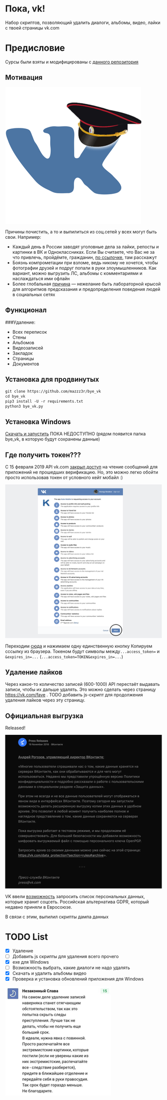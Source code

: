 # Пока, vk!
Набор скриптов, позволяющий удалить диалоги, альбомы, видео, лайки с
твоей страницы vk.com

# Предисловие
Сурсы были взяты и модифицированы с [данного репозитория](https://github.com/neseleznev/bye_vk)

## Мотивация

 ![О, привет!](images/greetings.png)

Причины почистить, а то и выпилиться из соц.сетей у всех могут быть свои. Например:
 * Каждый день в России заводят уголовные дела за лайки, репосты и
 картинки в ВК и Одноклассниках. Если Вы считаете, что Вас не за что
 привлечь, пройдёмте, гражданин, [по ссылочке](https://medialeaks.ru/2907bva-idyom-na-posadku/),
 там расскажут
 * Боязнь компрометации при взломе, ведь никому не хочется, чтобы
 фотографии друзей и подруг попали в руки злоумышленников. Как вариант,
 можно выгрузить ЛС, альбомы с комментариями и наслаждаться ими офлайн
 * Более глобальная
 [причина](https://vc.ru/43175-pochemu-stoit-udalit-vse-akkaunty-v-socialnyh-setyah)
  &mdash; нежелание быть лабораторной крысой для алгоритмов предсказания и
  предопределения поведения людей в социальных сетях

## Функционал
###Удаление:
 * Всех переписок
 * Стены
 * Альбомов
 * Видеозаписей
 * Закладок
 * Страницы
 * Документов

## Установка для продвинутых

```shell
git clone https://github.com/mazzz3r/bye_vk
cd bye_vk
pip3 install -U -r requirements.txt
python3 bye_vk.py
```

## Установка Windows

[Скачать и запустить](/) ПОКА НЕДОСТУПНО
(рядом появится папка bye_vk, в которую будут сохранены данные)

## Где получить токен???

С 15 февраля 2019 API vk.com [закрыл доступ](https://vk.com/dev/messages_api) на чтение сообщений для приложений не прошедших верификацию.
Но, это можно легко обойти просто использовав токен от условного кейт мобайл :)

![Получаем токен](images/get_token.png)

Переходим [сюда](https://oauth.vk.com/authorize?client_id=2685278&scope=1073737727&redirect_uri=https://oauth.vk.com/blank.html&display=page&response_type=token&revoke=1) и нажимаем одну единственную кнопку
Копируем сссылку из браузера. Токеном будут символы между`...access_token=` и `&expires_in=...` (`...access_token=TOKEN&expires_in=...`)
## Удаление лайков

Через какое-то количество записей (600-1000) API перестаёт выдавать записи, чтобы их дальше удалять. Это можно сделать через страницу https://vk.com/fave . TODO добавить js-скрипт для продолжения удаления лайков через эту страницу.

## Официальная выгрузка

Released!

![Russian GDPR](images/vk_gdpr.png)

VK ввели [возможность](https://vk.com/data_protection?section=rules#archive) запросить список персональных данных, которые хранит соцсеть. 
Российская альтернатива GDPR, который недавно приняли в Евросоюзе.

В связи с этим, выпилил скрипты дампа данных

# TODO List
- [x] Удаление
- [ ] Добавить js скрипты для удаления всего прочего
- [x] exe для Windows
- [ ] Возможность выбрать, какие диалоги не надо удалять
- [x] Скачать и удалить альбомы видео
- [x] Проверка и установка обновлений приложения для Windows

![P.S.](images/goodbye.png)
